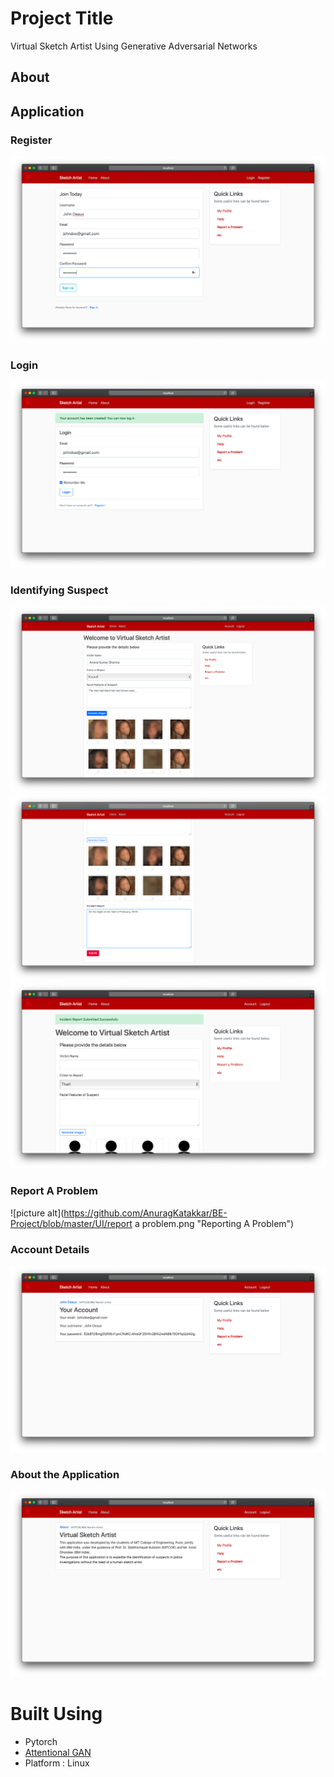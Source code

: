 # Project Title

Virtual Sketch Artist Using Generative Adversarial Networks

## About


## Application

### Register 
![picture alt](https://github.com/AnuragKatakkar/BE-Project/blob/master/UI/register.png "Registering in the Application")

### Login
![picture alt](https://github.com/AnuragKatakkar/BE-Project/blob/master/UI/login.png "Log in the Application")

### Identifying Suspect
![picture alt](https://github.com/AnuragKatakkar/BE-Project/blob/master/UI/hp1.png "Application")
![picture alt](https://github.com/AnuragKatakkar/BE-Project/blob/master/UI/hp2.png "Application")
![picture alt](https://github.com/AnuragKatakkar/BE-Project/blob/master/UI/hp3.png "Application")

### Report A Problem

![picture alt](https://github.com/AnuragKatakkar/BE-Project/blob/master/UI/report a problem.png "Reporting A Problem")

### Account Details

![picture alt](https://github.com/AnuragKatakkar/BE-Project/blob/master/UI/account.png "Your Account Details; Password is secured using Encryption")

### About the Application

![picture alt](https://github.com/AnuragKatakkar/BE-Project/blob/master/UI/about.png "About")


# Built Using
* Pytorch
* [Attentional GAN](https://arxiv.org/pdf/1711.10485)
* Platform : Linux
